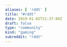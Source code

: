 ```yaml
---
aliases: [ 'rddt' ]
title: "#rddt"
date: 2019-01-02T21:37:09Z
draft: false
type: "community"
kind: "gaming"
subreddit: "rddt"
---
```

